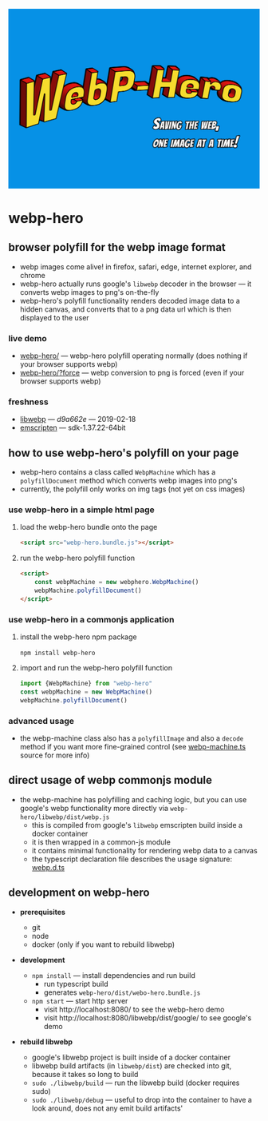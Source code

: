 
![webp-hero](webp-hero.jpg)

webp-hero
=========

browser polyfill for the webp image format
------------------------------------------

- webp images come alive! in firefox, safari, edge, internet explorer, and chrome
- webp-hero actually runs google's `libwebp` decoder in the browser — it converts webp images to png's on-the-fly
- webp-hero's polyfill functionality renders decoded image data to a hidden canvas, and converts that to a png data url which is then displayed to the user

### live demo

- [webp-hero/](https://chasemoskal.com/webp-hero/?force) — webp-hero polyfill operating normally (does nothing if your browser supports webp)
- [webp-hero/?force](https://chasemoskal.com/webp-hero/?force) — webp conversion to png is forced (even if your browser supports webp)

### freshness

- [libwebp](https://github.com/webmproject/libwebp/commit/d9a662e1aad3e23a6c370e6691366f2d077d697c) — *d9a662e* — 2019-02-18
- [emscripten](https://github.com/emscripten-core/emscripten) — sdk-1.37.22-64bit

how to use webp-hero's polyfill on your page
--------------------------------------------

- webp-hero contains a class called `WebpMachine` which has a `polyfillDocument` method which converts webp images into png's
- currently, the polyfill only works on img tags (not yet on css images)

### use webp-hero in a simple html page

1. load the webp-hero bundle onto the page

	```html
	<script src="webp-hero.bundle.js"></script>
	```

2. run the webp-hero polyfill function

	```html
	<script>
		const webpMachine = new webphero.WebpMachine()
		webpMachine.polyfillDocument()
	</script>
	```

### use webp-hero in a commonjs application

1. install the webp-hero npm package

	`npm install webp-hero`

2. import and run the webp-hero polyfill function

	```js
	import {WebpMachine} from "webp-hero"
	const webpMachine = new WebpMachine()
	webpMachine.polyfillDocument()
	```

### advanced usage

- the webp-machine class also has a `polyfillImage` and also a `decode` method if you want more fine-grained control (see [webp-machine.ts](./source/webp-machine.ts) source for more info)

direct usage of webp commonjs module
------------------------------------

- the webp-machine has polyfilling and caching logic, but you can use google's webp functionality more directly via `webp-hero/libwebp/dist/webp.js`
	- this is compiled from google's `libwebp` emscripten build inside a docker container
	- it is then wrapped in a common-js module
	- it contains minimal functionality for rendering webp data to a canvas
	- the typescript declaration file describes the usage signature: [webp.d.ts](./libwebp/source/webp.d.ts)

development on webp-hero
------------------------

- **prerequisites**
	- git
	- node
	- docker (only if you want to rebuild libwebp)

- **development**
	- `npm install` — install dependencies and run build
		- run typescript build
		- generates `webp-hero/dist/webo-hero.bundle.js`
	- `npm start` — start http server
		- visit http://localhost:8080/ to see the webp-hero demo
		- visit http://localhost:8080/libwebp/dist/google/ to see google's demo

- **rebuild libwebp**
	- google's libwebp project is built inside of a docker container
	- libwebp build artifacts (in `libwebp/dist`) are checked into git, because it takes so long to build
	- `sudo ./libwebp/build` — run the libwebp build (docker requires sudo)
	- `sudo ./libwebp/debug` — useful to drop into the container to have a look around, does not any emit build artifacts'
